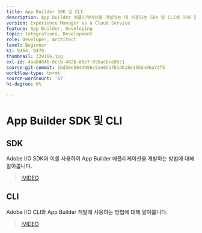 ```yaml
---
title: App Builder SDK 및 CLI
description: App Builder 애플리케이션을 개발하는 데 사용되는 SDK 및 CLI에 대해 알아봅니다.
version: Experience Manager as a Cloud Service
feature: App Builder, Developing
topic: Integrations, Development
role: Developer, Architect
level: Beginner
kt: 9454, 9470
thumbnail: 339166.jpg
exl-id: 4aabd84b-0ccb-482b-85e7-09bacbce85c1
source-git-commit: 1bd36e584d956c5ae8da7b1d618e155da86a74f5
workflow-type: tm+mt
source-wordcount: '57'
ht-degree: 0%

---
```


# App Builder SDK 및 CLI

## SDK

Adobe I/O SDK과 이를 사용하여 App Builder 애플리케이션을 개발하는 방법에 대해 알아봅니다.

>[!VIDEO](https://video.tv.adobe.com/v/343414/?quality=12&learn=on&captions=kor)

## CLI

Adobe I/O CLI와 App Builder 개발에 사용하는 방법에 대해 알아봅니다.

>[!VIDEO](https://video.tv.adobe.com/v/343409/?quality=12&learn=on&captions=kor)
